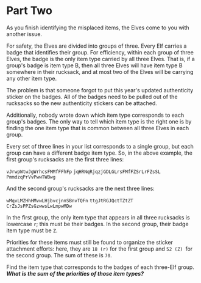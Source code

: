 # Part Two

As you finish identifying the misplaced items, the Elves come to you with another issue.

For safety, the Elves are divided into groups of three. Every Elf carries a badge that identifies their group. For efficiency, within each group of three Elves, the badge is the only item type carried by all three Elves. That is, if a group's badge is item type B, then all three Elves will have item type B somewhere in their rucksack, and at most two of the Elves will be carrying any other item type.

The problem is that someone forgot to put this year's updated authenticity sticker on the badges. All of the badges need to be pulled out of the rucksacks so the new authenticity stickers can be attached.

Additionally, nobody wrote down which item type corresponds to each group's badges. The only way to tell which item type is the right one is by finding the one item type that is common between all three Elves in each group.

Every set of three lines in your list corresponds to a single group, but each group can have a different badge item type. So, in the above example, the first group's rucksacks are the first three lines:

`vJrwpWtwJgWrhcsFMMfFFhFp`
`jqHRNqRjqzjGDLGLrsFMfFZSrLrFZsSL`
`PmmdzqPrVvPwwTWBwg`

And the second group's rucksacks are the next three lines:

`wMqvLMZHhHMvwLHjbvcjnnSBnvTQFn`
`ttgJtRGJQctTZtZT`
`CrZsJsPPZsGzwwsLwLmpwMDw`

In the first group, the only item type that appears in all three rucksacks is lowercase `r`; this must be their badges. In the second group, their badge item type must be `Z`.

Priorities for these items must still be found to organize the sticker attachment efforts: here, they are `18 (r)` for the first group and `52 (Z) `for the second group. The sum of these is `70`.

Find the item type that corresponds to the badges of each three-Elf group. ***What is the sum of the priorities of those item types?***